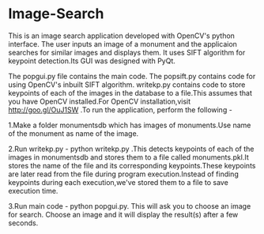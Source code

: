 # Image-Search
This is an image search application developed with OpenCV's python interface. The user inputs an image of a monument and the applicaion searches for similar images and displays them. It uses SIFT algorithm for keypoint detection.Its GUI was designed with PyQt.

The popgui.py file contains the main code. The popsift.py contains code for using OpenCV's inbuilt SIFT algorithm. writekp.py contains code to store keypoints of each of the images in the database to a file.This assumes that you have OpenCV installed.For OpenCV installation,visit http://goo.gl/OuJ1SW .To run the application, perform the following -

1.Make a folder monumentsdb which has images of monuments.Use name of the monument as name of the image.

2.Run writekp.py - python writekp.py .This detects keypoints of each of the images in monumentsdb and stores them to a file called monuments.pkl.It stores the name of the file and its corresponding keypoints.These keypoints are later read from the file during program execution.Instead of finding keypoints during each execution,we've stored them to a file to save execution time.

3.Run main code - python popgui.py. This will ask you to choose an image for search. Choose an image and it will display the result(s) after a few seconds.
